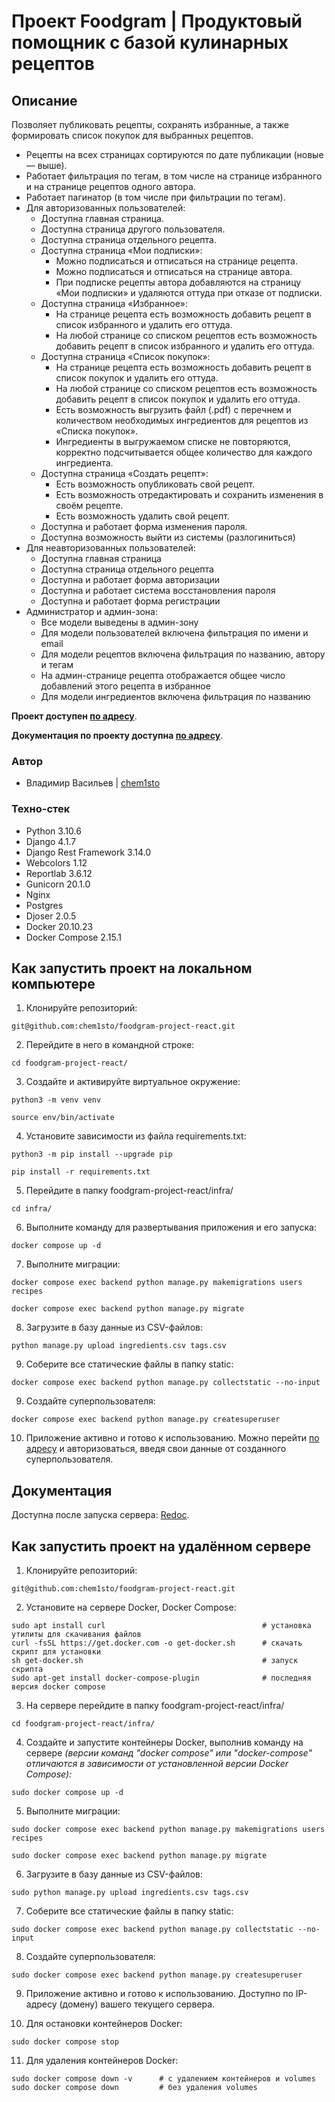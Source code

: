 # **Проект Foodgram | Продуктовый помощник с базой кулинарных рецептов**
## **Описание**
Позволяет публиковать рецепты, сохранять избранные, а также формировать список покупок для выбранных рецептов.

- Рецепты на всех страницах сортируются по дате публикации (новые — выше).
- Работает фильтрация по тегам, в том числе на странице избранного и на странице рецептов одного автора.
- Работает пагинатор (в том числе при фильтрации по тегам).
- Для авторизованных пользователей:
  * Доступна главная страница.
  * Доступна страница другого пользователя.
  * Доступна страница отдельного рецепта.
  * Доступна страница «Мои подписки»:
    - Можно подписаться и отписаться на странице рецепта.
    - Можно подписаться и отписаться на странице автора.
    - При подписке рецепты автора добавляются на страницу «Мои подписки» и удаляются оттуда при отказе от подписки.
  * Доступна страница «Избранное»:
    - На странице рецепта есть возможность добавить рецепт в список избранного и удалить его оттуда.
    - На любой странице со списком рецептов есть возможность добавить рецепт в список избранного и удалить его оттуда.
  * Доступна страница «Список покупок»:
    - На странице рецепта есть возможность добавить рецепт в список покупок и удалить его оттуда.
    - На любой странице со списком рецептов есть возможность добавить рецепт в список покупок и удалить его оттуда.
    - Есть возможность выгрузить файл (.pdf) с перечнем и количеством необходимых ингредиентов для рецептов из «Списка покупок».
    - Ингредиенты в выгружаемом списке не повторяются, корректно подсчитывается общее количество для каждого ингредиента.
  * Доступна страница «Создать рецепт»:
    - Есть возможность опубликовать свой рецепт.
    - Есть возможность отредактировать и сохранить изменения в своём рецепте.
    - Есть возможность удалить свой рецепт.
  * Доступна и работает форма изменения пароля.
  * Доступна возможность выйти из системы (разлогиниться)
- Для неавторизованных пользователей:
  * Доступна главная страница
  * Доступна страница отдельного рецепта
  * Доступна и работает форма авторизации
  * Доступна и работает система восстановления пароля
  * Доступна и работает форма регистрации
- Администратор и админ-зона:
  * Все модели выведены в админ-зону
  * Для модели пользователей включена фильтрация по имени и email
  * Для модели рецептов включена фильтрация по названию, автору и тегам
  * На админ-странице рецепта отображается общее число добавлений этого рецепта в избранное
  * Для модели ингредиентов включена фильтрация по названию

**Проект доступен [по адресу](http://chemisto-blog.ddns.net/)**.

**Документация по проекту доступна [по адресу](http://chemisto-blog.ddns.net/api/docs/)**.

### Автор
- Владимир Васильев | [chem1sto](https://github.com/chem1sto)

### Техно-стек
- Python 3.10.6
- Django 4.1.7
- Django Rest Framework 3.14.0
- Webcolors 1.12
- Reportlab 3.6.12
- Gunicorn 20.1.0
- Nginx
- Postgres
- Djoser 2.0.5
- Docker 20.10.23
- Docker Compose 2.15.1

## **Как запустить проект на локальном компьютере**
1. Клонируйте репозиторий:
```
git@github.com:chem1sto/foodgram-project-react.git
```
2. Перейдите в него в командной строке:
```
cd foodgram-project-react/
```
3. Cоздайте и активируйте виртуальное окружение:
```
python3 -m venv venv
```
```
source env/bin/activate
```
4. Установите зависимости из файла requirements.txt:
```
python3 -m pip install --upgrade pip
```
```
pip install -r requirements.txt
```
5. Перейдите в папку foodgram-project-react/infra/
```
cd infra/
```
6. Выполните команду для развертывания приложения и его запуска:
```
docker compose up -d
```
7. Выполните миграции:
```
docker compose exec backend python manage.py makemigrations users recipes
```
```
docker compose exec backend python manage.py migrate
```
8. Загрузите в базу данные из CSV-файлов:
```
python manage.py upload ingredients.csv tags.csv
```
9. Соберите все статические файлы в папку static:
```
docker compose exec backend python manage.py collectstatic --no-input 
```
9. Создайте суперпользователя:
```
docker compose exec backend python manage.py createsuperuser
```
10. Приложение активно и готово к использованию. Можно перейти [по адресу](http://localhost/admin/) и авторизоваться, введя свои данные от созданного суперпользователя.

## **Документация**
Доступна после запуска сервера: [Redoc](http://localhost/api/docs/redoc.html).

## **Как запустить проект на удалённом сервере**
1. Клонируйте репозиторий:
```
git@github.com:chem1sto/foodgram-project-react.git
```
2. Установите на сервере Docker, Docker Compose:

```
sudo apt install curl                                   # установка утилиты для скачивания файлов
curl -fsSL https://get.docker.com -o get-docker.sh      # скачать скрипт для установки
sh get-docker.sh                                        # запуск скрипта
sudo apt-get install docker-compose-plugin              # последняя версия docker compose
```
3. На сервере перейдите в папку foodgram-project-react/infra/
```
cd foodgram-project-react/infra/
```
4. Создайте и запустите контейнеры Docker, выполнив команду на сервере
*(версии команд "docker compose" или "docker-compose" отличаются в зависимости от установленной версии Docker Compose):*
```
sudo docker compose up -d
```
5. Выполните миграции:
```
sudo docker compose exec backend python manage.py makemigrations users recipes
```
```
sudo docker compose exec backend python manage.py migrate
```
6. Загрузите в базу данные из CSV-файлов:
```
sudo python manage.py upload ingredients.csv tags.csv
```
7. Соберите все статические файлы в папку static:
```
sudo docker compose exec backend python manage.py collectstatic --no-input 
```
8. Создайте суперпользователя:
```
sudo docker compose exec backend python manage.py createsuperuser
```
9. Приложение активно и готово к использованию. Доступно по IP-адресу (домену) вашего текущего сервера.

10. Для остановки контейнеров Docker:
```
sudo docker compose stop
```
11. Для удаления контейнеров Docker:
```
sudo docker compose down -v      # с удалением контейнеров и volumes
sudo docker compose down         # без удаления volumes
```
